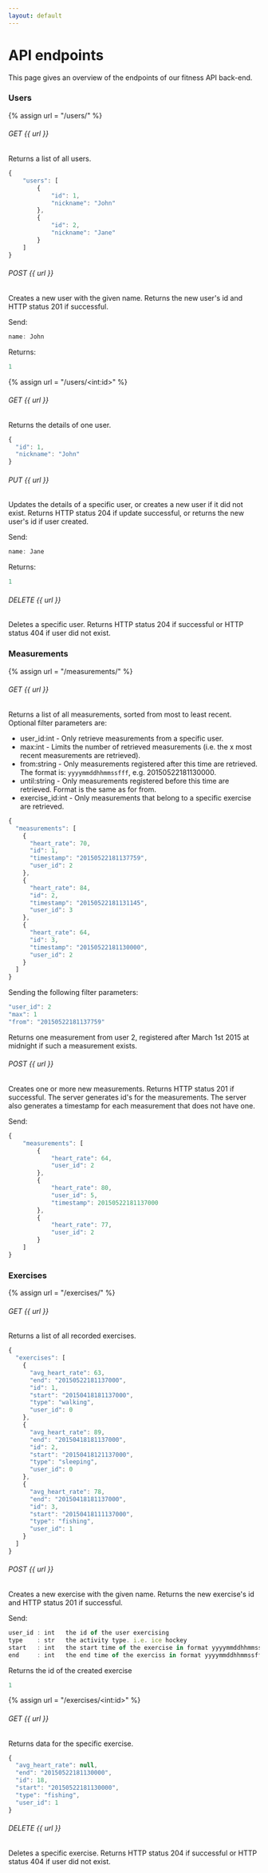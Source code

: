 ```yaml
---
layout: default
---
```


# API endpoints
This page gives an overview of the endpoints of our fitness API back-end.


### Users

{% assign url = "/users/" %}

###### GET {{ url }}

Returns a list of all users.

```javascript
{
    "users": [
        {
            "id": 1,
            "nickname": "John"
        },
        {
            "id": 2,
            "nickname": "Jane"
        }
    ]
}
```

###### POST {{ url }}

Creates a new user with the given name. Returns the new user's id and HTTP status 201 if successful.

Send:

```javascript
name: John
```

Returns:

```javascript
1
```

{% assign url = "/users/\<int:id\>" %}

###### GET {{ url }}

Returns the details of one user.

```javascript
{
  "id": 1,
  "nickname": "John"
}
```

###### PUT {{ url }}

Updates the details of a specific user, or creates a new user if it did not exist. Returns HTTP status 204 if update successful, or returns the new user's id if user created.

Send:

```javascript
name: Jane
```
Returns:

```javascript
1
```

###### DELETE {{ url }}

Deletes a specific user. Returns HTTP status 204 if successful or HTTP status 404 if user did not exist.


### Measurements

{% assign url = "/measurements/" %}


###### GET {{ url }}

Returns a list of all measurements, sorted from most to least recent. Optional filter parameters are:

- user_id:int - Only retrieve measurements from a specific user.
- max:int - Limits the number of retrieved measurements (i.e. the x most recent measurements are retrieved).
- from:string - Only measurements registered after this time are retrieved. The format is: `yyyymmddhhmmssfff`, e.g. 20150522181130000.
- until:string - Only measurements registered before this time are retrieved. Format is the same as for from.
- exercise_id:int - Only measurements that belong to a specific exercise are retrieved.

```javascript
{
  "measurements": [
    {
      "heart_rate": 70,
      "id": 1,
      "timestamp": "20150522181137759",
      "user_id": 2
    },
    {
      "heart_rate": 84,
      "id": 2,
      "timestamp": "20150522181131145",
      "user_id": 3
    },
    {
      "heart_rate": 64,
      "id": 3,
      "timestamp": "20150522181130000",
      "user_id": 2
    }
  ]
}
```

Sending the following filter parameters:

```javascript
"user_id": 2
"max": 1
"from": "20150522181137759"
```

Returns one measurement from user 2, registered after March 1st 2015 at midnight if such a measurement exists.


###### POST {{ url }}

Creates one or more new measurements. Returns HTTP status 201 if successful. The server generates id's for the measurements. The server also generates a timestamp for each measurement that does not have one.

Send:

```javascript
{
    "measurements": [
        {
            "heart_rate": 64,
            "user_id": 2
        },
        {
            "heart_rate": 80,
            "user_id": 5,
            "timestamp": 20150522181137000
        },
        {
            "heart_rate": 77,
            "user_id": 2
        }
    ]
}
```

### Exercises

{% assign url = "/exercises/" %}

###### GET {{ url }}

Returns a list of all recorded exercises.

```javascript
{
  "exercises": [
    {
      "avg_heart_rate": 63,
      "end": "20150522181137000",
      "id": 1,
      "start": "20150418181137000",
      "type": "walking",
      "user_id": 0
    },
    {
      "avg_heart_rate": 89,
      "end": "20150418181137000",
      "id": 2,
      "start": "20150418121137000",
      "type": "sleeping",
      "user_id": 0
    },  
    {
      "avg_heart_rate": 78,
      "end": "20150418181137000",
      "id": 3,
      "start": "20150418111137000",
      "type": "fishing",
      "user_id": 1
    }
  ]
}
```

###### POST {{ url }}

Creates a new exercise with the given name. Returns the new exercise's id and HTTP status 201 if successful.

Send:

```javascript
user_id : int   the id of the user exercising
type    : str   the activity type. i.e. ice hockey
start   : int   the start time of the exercise in format yyyymmddhhmmssfff
end     : int   the end time of the exerciss in format yyyymmddhhmmssfff
```

Returns the id of the created exercise

```javascript
1
```

{% assign url = "/exercises/\<int:id\>" %}

###### GET {{ url }}

Returns data for the specific exercise.

```javascript
{
  "avg_heart_rate": null,
  "end": "20150522181130000",
  "id": 18,
  "start": "20150522181130000",
  "type": "fishing",
  "user_id": 1
}
```


###### DELETE {{ url }}

Deletes a specific exercise. Returns HTTP status 204 if successful or HTTP status 404 if user did not exist.
